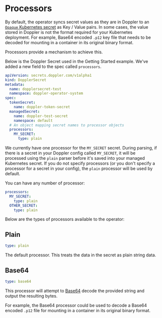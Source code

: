 # Processors

By default, the operator syncs secret values as they are in Doppler to an [`Opaque` Kubernetes secret](https://kubernetes.io/docs/concepts/configuration/secret/) as Key / Value pairs. In some cases, the value stored in Doppler is not the format required for your Kubernetes deployment. For example, Base64 encoded `.p12` key file that needs to be decoded for mounting in a container in its original binary format.

Processors provide a mechanism to achieve this.

Below is the Doppler Secret used in the Getting Started example. We've added a new field to the spec called `processors`.

```yaml
apiVersion: secrets.doppler.com/v1alpha1
kind: DopplerSecret
metadata:
  name: dopplersecret-test
  namespace: doppler-operator-system
spec:
  tokenSecret:
    name: doppler-token-secret
  managedSecret:
    name: doppler-test-secret
    namespace: default
  # An object mapping secret names to processor objects
  processors:
    MY_SECRET:
      type: plain
```

We currently have one processor for the `MY_SECRET` secret. During parsing, if there is a secret in your Doppler config called `MY_SECRET`, it will be processed using the `plain` parser before it's saved into your managed Kubernetes secret. If you do not specify processors (or you don't specify a processor for a secret in your config), the `plain` processor will be used by default.

You can have any number of processor:

```yaml
processors:
  MY_SECRET:
    type: plain
  OTHER_SECRET:
    type: plain
```

Below are the types of processors available to the operator:

## Plain

```yaml
type: plain
```

The default processor. This treats the data in the secret as plain string data.

## Base64

```yaml
type: base64
```

This processor will attempt to [Base64](https://en.wikipedia.org/wiki/Base64) decode the provided string and output the resulting bytes.

For example, the Base64 processor could be used to decode a Base64 encoded `.p12` file for mounting in a container in its original binary format.
